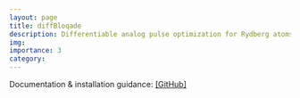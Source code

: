 ```yaml
---
layout: page
title: diffBloqade
description: Differentiable analog pulse optimization for Rydberg atoms
img:
importance: 3
category:
---
```


Documentation & installation guidance: [[GitHub]](https://github.com/jiaqileng/diffBloqade)